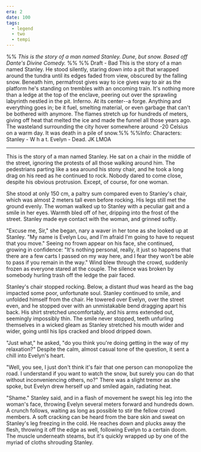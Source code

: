 ```yaml
---
era: 2
date: 100
tags:
  - legend
  - two
  - tempi
---
```


%% *This is the story of a man named Stanley. Dune, but snow. Based off Dante's Divine Comedy.* %%
%% Draft - Bad
This is the story of a man named Stanley. He stood silently, staring down into a pit that wrapped around the tundra until its edges faded from view, obscured by the falling snow. Beneath him, permafrost gives way to ice gives way to air as the platform he's standing on trembles with an oncoming train. It's nothing more than a ledge at the top of the enclave, peering out over the sprawling labyrinth nestled in the pit.
Inferno. At its center--a forge. Anything and everything goes in; be it fuel, smelting material, or even garbage that can't be bothered with anymore. The flames stretch up for hundreds of meters, giving off heat that melted the ice and made the funnel all those years ago. The wasteland surrounding the city hover somewhere around -20 Celsius on a warm day. It was death in a pile of snow.%%
%%Info:
Characters:
Stanley - W h a t.
Evelyn - Dead. JK LMOA


---

This is the story of a man named Stanley. He sat on a chair in the middle of the street, ignoring the protests of all those walking around him. The pedestrians parting like a sea around his stony chair, and he took a long drag on his reed as he continued to rock. Nobody dared to come close, despite his obvious protrusion. Except, of course, for one woman.

She stood at only 150 cm, a paltry sum compared even to Stanley's chair, which was almost 2 meters tall even before rocking. His legs still met the ground evenly. The woman walked up to Stanley with a peculiar gait and a smile in her eyes. Warmth bled off of her, dripping into the frost of the street. Stanley made eye contact with the woman, and grinned softly.

"Excuse me, Sir," she began, nary a waver in her tone as she looked up at Stanley. "My name is Evelyn Lou, and I'm afraid I'm going to have to request that you move." Seeing no frown appear on his face, she continued, growing in confidence: "It's nothing personal, really, it just so happens that there are a few carts I passed on my way here, and I fear they won't be able to pass if you remain in the way." Wind blew through the crowd, suddenly frozen as everyone stared at the couple. The silence was broken by somebody hurling trash off the ledge the pair faced.

Stanley's chair stopped rocking. Below, a distant *thud* was heard as the bag impacted some poor, unfortunate soul. Stanley continued to smile, and unfolded himself from the chair. He towered over Evelyn, over the street even, and he stopped over with an unmistakable bend dragging apart his back. His shirt stretched uncomfortably, and his arms extended out, seemingly impossibly thin. The smile never stopped, teeth unfurling themselves in a wicked gleam as Stanley stretched his mouth wider and wider, going until his lips cracked and blood dripped down.

"Just what," he asked, "do you think you're doing getting in the way of my relaxation?" Despite the calm, almost casual tone of the question, it sent a chill into Evelyn's heart.

"Well, you see, I just don't think it's fair that one person can monopolize the road. I understand if you want to watch the snow, but surely you can do that without inconveniencing others, no?" There was a slight tremor as she spoke, but Evelyn drew herself up and smiled again, radiating heat.

"Shame." Stanley said, and in a flash of movement he swept his leg into the woman's face, throwing Evelyn several meters forward and hundreds down. A crunch follows, waiting as long as possible to stir the fellow crowd members. A soft cracking can be heard from the bare skin and sweat on Stanley's leg freezing in the cold. He reaches down and plucks away the flesh, throwing it off the edge as well, following Evelyn to a certain doom. The muscle underneath steams, but it's quickly wrapped up by one of the myriad of cloths shrouding Stanley.
